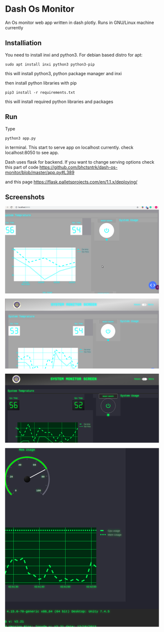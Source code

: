 # Dash Os Monitor
An Os monitor web app written in dash plotly. Runs in GNU/Linux machine currently

## Installiation
You need to install inxi and python3. For debian based distro for apt:
```
sudo apt install inxi python3 python3-pip
```

this will install python3, python package manager and inxi

then install python libraries with pip

```
pip3 install -r requirements.txt
```
this will install required python libraries and packages

## Run

Type 
```
python3 app.py
```
in terminal. This start to serve app on localhost currently.
check localhost:8050 to see app.

Dash uses flask for backend. If you want to change serving options check this part of code
https://github.com/bhctsntrk/dash-os-monitor/blob/master/app.py#L389

and this page
https://flask.palletsprojects.com/en/1.1.x/deploying/

## Screenshots

![animated](screenshots/anim1.gif)

![Dash Os Monitor](screenshots/ss1.png)

![Dash Os Monitor](screenshots/ss2.png)

![Dash Os Monitor](screenshots/ss3.png)
